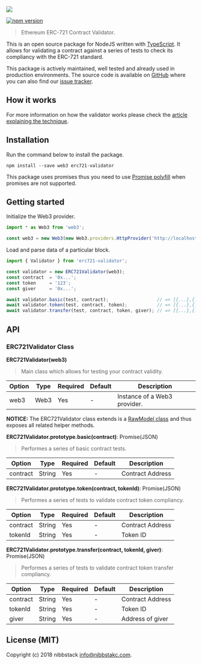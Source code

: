 <img src="assets/cover.png" />

[![npm version](https://badge.fury.io/js/%40nibbstack%2Ferc721-validator.svg)](https://badge.fury.io/js/%40nibbstack%2Ferc721-validator)

> Ethereum ERC-721 Contract Validator.

This is an open source package for NodeJS written with [TypeScript](https://www.typescriptlang.org). It allows for validating a contract against a series of tests to check its compliancy with the ERC-721 standard.

This package is actively maintained, well tested and already used in production environments. The source code is available on [GitHub](https://github.com/nibbstack/erc721-validator) where you can also find our [issue tracker](https://github.com/nibbstack/erc721-validator/issues).

## How it works

For more information on how the validator works please check the [article explaining the technique](https://medium.com/hackernoon/https-medium-com-momannn-live-testing-smart-contracts-with-estimategas-f45429086c3a). 

## Installation

Run the command below to install the package.

```
npm install --save web3 erc721-validator
```

This package uses promises thus you need to use [Promise polyfill](https://github.com/taylorhakes/promise-polyfill) when promises are not supported.

## Getting started

Initialize the Web3 provider.

```js
import * as Web3 from 'web3';

const web3 = new Web3(new Web3.providers.HttpProvider('http://localhost:8545'));
```

Load and parse data of a particular block.

```js
import { Validator } from 'erc721-validator';

const validator = new ERC721Validator(web3);
const contract  = '0x...';
const token     = '123';
const giver     = '0x...';

await validator.basic(test, contract);                  // => [{...},{...},{...},{...}]
await validator.token(test, contract, token);           // => [{...},{...},{...},{...}]
await validator.transfer(test, contract, token, giver); // => [{...},{...},{...},{...}]
```

## API

### ERC721Validator Class

**ERC721Validator(web3)**

> Main class which allows for testing your contract validity.

| Option | Type | Required | Default | Description
|--------|------|----------|---------|------------
| web3 | Web3 | Yes | - | Instance of a Web3 provider.

**NOTICE:** The ERC721Validator class extends is a [RawModel class](https://github.com/xpepermint/rawmodeljs) and thus exposes all related helper methods.

**ERC721Validator.prototype.basic(contract)**: Promise(JSON)

> Performes a series of basic contract tests.

| Option | Type | Required | Default | Description
|--------|------|----------|---------|------------
| contract | String | Yes | - | Contract Address

**ERC721Validator.prototype.token(contract, tokenId)**: Promise(JSON)

> Performes a series of tests to validate contract token compliancy.

| Option | Type | Required | Default | Description
|--------|------|----------|---------|------------
| contract | String | Yes | - | Contract Address
| tokenId | String | Yes | - | Token ID

**ERC721Validator.prototype.transfer(contract, tokenId, giver)**: Promise(JSON)

> Performes a series of tests to validate contract token transfer compliancy.

| Option | Type | Required | Default | Description
|--------|------|----------|---------|------------
| contract | String | Yes | - | Contract Address
| tokenId | String | Yes | - | Token ID
| giver | String | Yes | - | Address of giver

## License (MIT)

Copyright (c) 2018 nibbstack <info@nibbstakc.com>.
